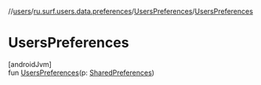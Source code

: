 //[users](../../../index.md)/[ru.surf.users.data.preferences](../index.md)/[UsersPreferences](index.md)/[UsersPreferences](-users-preferences.md)

# UsersPreferences

[androidJvm]\
fun [UsersPreferences](-users-preferences.md)(p: [SharedPreferences](https://developer.android.com/reference/kotlin/android/content/SharedPreferences.html))
